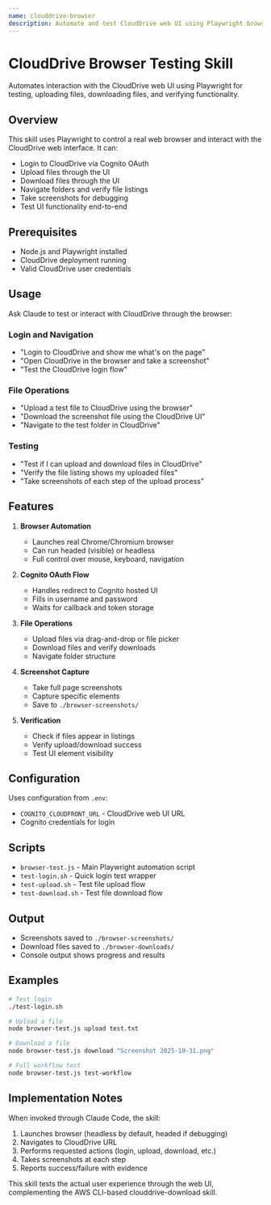 ```yaml
---
name: clouddrive-browser
description: Automate and test CloudDrive web UI using Playwright browser automation
---
```


# CloudDrive Browser Testing Skill

Automates interaction with the CloudDrive web UI using Playwright for testing, uploading files, downloading files, and verifying functionality.

## Overview

This skill uses Playwright to control a real web browser and interact with the CloudDrive web interface. It can:
- Login to CloudDrive via Cognito OAuth
- Upload files through the UI
- Download files through the UI
- Navigate folders and verify file listings
- Take screenshots for debugging
- Test UI functionality end-to-end

## Prerequisites

- Node.js and Playwright installed
- CloudDrive deployment running
- Valid CloudDrive user credentials

## Usage

Ask Claude to test or interact with CloudDrive through the browser:

### Login and Navigation
- "Login to CloudDrive and show me what's on the page"
- "Open CloudDrive in the browser and take a screenshot"
- "Test the CloudDrive login flow"

### File Operations
- "Upload a test file to CloudDrive using the browser"
- "Download the screenshot file using the CloudDrive UI"
- "Navigate to the test folder in CloudDrive"

### Testing
- "Test if I can upload and download files in CloudDrive"
- "Verify the file listing shows my uploaded files"
- "Take screenshots of each step of the upload process"

## Features

1. **Browser Automation**
   - Launches real Chrome/Chromium browser
   - Can run headed (visible) or headless
   - Full control over mouse, keyboard, navigation

2. **Cognito OAuth Flow**
   - Handles redirect to Cognito hosted UI
   - Fills in username and password
   - Waits for callback and token storage

3. **File Operations**
   - Upload files via drag-and-drop or file picker
   - Download files and verify downloads
   - Navigate folder structure

4. **Screenshot Capture**
   - Take full page screenshots
   - Capture specific elements
   - Save to `./browser-screenshots/`

5. **Verification**
   - Check if files appear in listings
   - Verify upload/download success
   - Test UI element visibility

## Configuration

Uses configuration from `.env`:
- `COGNITO_CLOUDFRONT_URL` - CloudDrive web UI URL
- Cognito credentials for login

## Scripts

- `browser-test.js` - Main Playwright automation script
- `test-login.sh` - Quick login test wrapper
- `test-upload.sh` - Test file upload flow
- `test-download.sh` - Test file download flow

## Output

- Screenshots saved to `./browser-screenshots/`
- Download files saved to `./browser-downloads/`
- Console output shows progress and results

## Examples

```bash
# Test login
./test-login.sh

# Upload a file
node browser-test.js upload test.txt

# Download a file
node browser-test.js download "Screenshot 2025-10-31.png"

# Full workflow test
node browser-test.js test-workflow
```

## Implementation Notes

When invoked through Claude Code, the skill:
1. Launches browser (headless by default, headed if debugging)
2. Navigates to CloudDrive URL
3. Performs requested actions (login, upload, download, etc.)
4. Takes screenshots at each step
5. Reports success/failure with evidence

This skill tests the actual user experience through the web UI, complementing the AWS CLI-based clouddrive-download skill.
